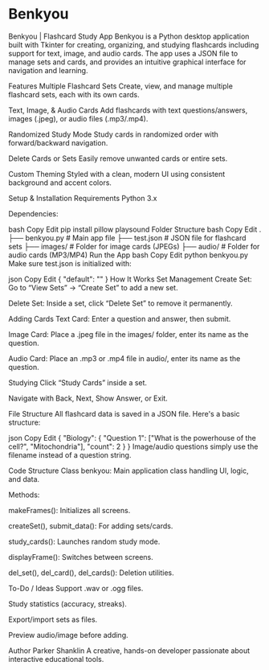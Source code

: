 # Benkyou
Benkyou | Flashcard Study App
Benkyou is a Python desktop application built with Tkinter for creating, organizing, and studying flashcards including support for text, image, and audio cards. The app uses a JSON file to manage sets and cards, and provides an intuitive graphical interface for navigation and learning.

Features
Multiple Flashcard Sets
Create, view, and manage multiple flashcard sets, each with its own cards.

Text, Image, & Audio Cards
Add flashcards with text questions/answers, images (.jpeg), or audio files (.mp3/.mp4).

Randomized Study Mode
Study cards in randomized order with forward/backward navigation.

Delete Cards or Sets
Easily remove unwanted cards or entire sets.

Custom Theming
Styled with a clean, modern UI using consistent background and accent colors.

Setup & Installation
Requirements
Python 3.x

Dependencies:

bash
Copy
Edit
pip install pillow playsound
Folder Structure
bash
Copy
Edit
.
├── benkyou.py         # Main app file
├── test.json          # JSON file for flashcard sets
├── images/            # Folder for image cards (JPEGs)
├── audio/             # Folder for audio cards (MP3/MP4)
Run the App
bash
Copy
Edit
python benkyou.py
Make sure test.json is initialized with:

json
Copy
Edit
{
  "default": ""
}
How It Works
Set Management
Create Set: Go to “View Sets” → “Create Set” to add a new set.

Delete Set: Inside a set, click “Delete Set” to remove it permanently.

Adding Cards
Text Card: Enter a question and answer, then submit.

Image Card: Place a .jpeg file in the images/ folder, enter its name as the question.

Audio Card: Place an .mp3 or .mp4 file in audio/, enter its name as the question.

Studying
Click “Study Cards” inside a set.

Navigate with Back, Next, Show Answer, or Exit.

File Structure
All flashcard data is saved in a JSON file. Here's a basic structure:

json
Copy
Edit
{
  "Biology": {
    "Question 1": ["What is the powerhouse of the cell?", "Mitochondria"],
    "count": 2
  }
}
Image/audio questions simply use the filename instead of a question string.

Code Structure
Class benkyou: Main application class handling UI, logic, and data.

Methods:

makeFrames(): Initializes all screens.

createSet(), submit_data(): For adding sets/cards.

study_cards(): Launches random study mode.

displayFrame(): Switches between screens.

del_set(), del_card(), del_cards(): Deletion utilities.

To-Do / Ideas
Support .wav or .ogg files.

Study statistics (accuracy, streaks).

Export/import sets as files.

Preview audio/image before adding.

Author
Parker Shanklin
A creative, hands-on developer passionate about interactive educational tools.
